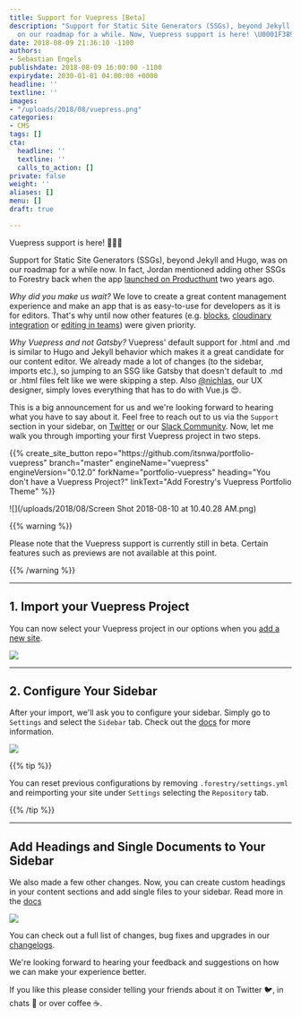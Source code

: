 ```yaml
---
title: Support for Vuepress [Beta]
description: "Support for Static Site Generators (SSGs), beyond Jekyll and Hugo, was
  on our roadmap for a while. Now, Vuepress support is here! \U0001F389\U0001F389\U0001F389 "
date: 2018-08-09 21:36:10 -1100
authors:
- Sebastian Engels
publishdate: 2018-08-09 16:00:00 -1100
expirydate: 2030-01-01 04:00:00 +0000
headline: ''
textline: ''
images:
- "/uploads/2018/08/vuepress.png"
categories:
- CMS
tags: []
cta:
  headline: ''
  textline: ''
  calls_to_action: []
private: false
weight: ''
aliases: []
menu: []
draft: true

---
```

Vuepress support is here! 🎉🎉🎉

Support for Static Site Generators (SSGs), beyond Jekyll and Hugo, was on our roadmap for a while now. In fact, Jordan mentioned adding other SSGs  to Forestry back when the app [launched on Producthunt](https://www.producthunt.com/posts/forestry#comment-320289 "launched on Producthunt") two years ago.

_Why did you make us wait?_ We love to create a great content management experience and make an app that is as easy-to-use for developers as it is for editors. That's why until now other features (e.g. [blocks](https://forestry.io/blog/blocks-give-your-editors-the-power-to-build-pages/), [cloudinary integration](https://forestry.io/blog/cloudinary-integration/) or [editing in teams](https://forestry.io/blog/renaming-files-and-improving-team-editing/)) were given priority.

_Why Vuepress and not Gatsby?_ Vuepress' default support for .html and .md is similar to Hugo and Jekyll behavior which makes it a great candidate for our content editor. We already made a lot of changes (to the sidebar, imports etc.), so jumping to an SSG like Gatsby that doesn't default to .md or .html files felt like we were skipping a step. Also [@nichlas](https://twitter.com/nichlaswa), our UX designer, simply loves everything that has to do with Vue.js 😍.

This is a big announcement for us and we're looking forward to hearing what you have to say about it. Feel free to reach out to us via the `Support` section in your sidebar, on [Twitter](https://twitter.com/forestryio) or our [Slack Community](https://forestry.io/blog/join-our-slack-community/). Now, let me walk you through importing your first Vuepress project in two steps.

<div id="ELEMENT_ID" data-proofer-ignore>
{{% create_site_button
repo="https://github.com/itsnwa/portfolio-vuepress"
branch="master"
engineName="vuepress"
engineVersion="0.12.0"
forkName="portfolio-vuepress"
heading="You don't have a Vuepress Project?"
linkText="Add Forestry's Vuepress Portfolio Theme" %}}
</div>

![](/uploads/2018/08/Screen Shot 2018-08-10 at 10.40.28 AM.png)

{{% warning %}}

Please note that the Vuepress support is currently still in beta. Certain features such as previews are not available at this point.

{{% /warning %}}

***

## 1. Import your Vuepress Project

You can now select your Vuepress project in our options when you [add a new site](https://app.forestry.io/dashboard/#add-site).

![](/uploads/2018/08/import-vuepress-modal.png)

***

## 2. Configure Your Sidebar

After your import, we'll ask you to configure your sidebar. Simply go to `Settings` and select the `Sidebar` tab. Check out the [docs](https://forestry.io/docs/settings/content-sections/) for more information.

![](/uploads/2018/08/docs-configuration.png)

{{% tip %}}

You can reset previous configurations by removing `.forestry/settings.yml` and reimporting your site under `Settings` selecting the `Repository` tab.

{{% /tip %}}

***

## Add Headings and Single Documents to Your Sidebar

We also made a few other changes. Now, you can create custom headings in your content sections and add single files to your sidebar. Read more in the [docs](https://forestry.io/docs/settings/content-sections#type)

![](/uploads/2018/08/sidebar-headings-1.png)

You can check out a full list of changes, bug fixes and upgrades in our [changelogs](https://forestry.io/docs/changelog/).

We're looking forward to hearing your feedback and suggestions on how we can make your experience better.

If you like this please consider telling your friends about it on Twitter 🐦, in chats 💬 or over coffee ☕.
